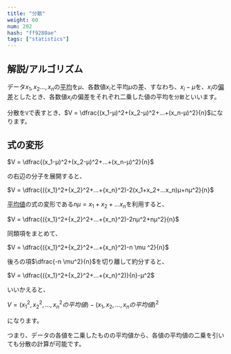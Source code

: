 ```yaml
---
title: "分散"
weight: 60
num: 202
hash: "ff9280ae"
tags: ["statistics"]
---
```


## 解説/アルゴリズム

データ$x_1,x_2...,x_n$の[平均](/f46de367/)を$\mu$、各数値$x_i$と平均$\mu$の差、すなわち、$x_i-μ$を、$x_i$の[偏差](/60c25301/)としたとき、各数値$x_i$の偏差をそれぞれ二乗した値の平均を`分散`といいます。

分散を`V`で表すとき、$V = \dfrac{(x_1-μ)^2+(x_2-μ)^2+...+(x_n-μ)^2}{n}$になります。

## 式の変形

$V = \dfrac{(x_1-μ)^2+(x_2-μ)^2+...+(x_n-μ)^2}{n}$

の右辺の分子を展開すると、

$V = \dfrac{({x_1}^2+{x_2}^2+...+{x_n}^2)-2(x_1+x_2+...x_n)μ+nμ^2}{n}$

[平均値](/f46de367/)の式の変形である$n \mu = x_1+x_2+...x_n$を利用すると、

$V = \dfrac{({x_1}^2+{x_2}^2+...+{x_n}^2)-2nμ^2+nμ^2}{n}$

同類項をまとめて、

$V = \dfrac{({x_1}^2+{x_2}^2+...+{x_n}^2)-n \mu ^2}{n}$

後ろの項$\dfrac{-n \mu^2}{n}$を切り離して約分すると、

$V = \dfrac{({x_1}^2+{x_2}^2+...+{x_n}^2)}{n}-μ^2$

いいかえると、

$V = ({x_1}^2, {x_2}^2, ..., {x_n}^2 の平均値) - (x_1, x_2, ..., x_n の平均値)^2$

になります。

つまり、データの各値を二乗したものの平均値から、各値の平均値の二乗を引いても分散の計算が可能です。
